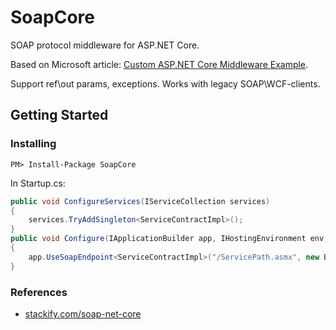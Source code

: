 # SoapCore

SOAP protocol middleware for ASP.NET Core.

Based on Microsoft article: [Custom ASP.NET Core Middleware Example](https://blogs.msdn.microsoft.com/dotnet/2016/09/19/custom-asp-net-core-middleware-example/).

Support ref\out params, exceptions. Works with legacy SOAP\WCF-clients.

## Getting Started

### Installing

`PM> Install-Package SoapCore`

In Startup.cs:

```csharp
public void ConfigureServices(IServiceCollection services)
{
    services.TryAddSingleton<ServiceContractImpl>();
}
public void Configure(IApplicationBuilder app, IHostingEnvironment env, ILoggerFactory loggerFactory)
{
    app.UseSoapEndpoint<ServiceContractImpl>("/ServicePath.asmx", new BasicHttpBinding());
}
```

### References

* [stackify.com/soap-net-core](https://stackify.com/soap-net-core/)
